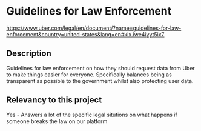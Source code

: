 # Guidelines for Law Enforcement

https://www.uber.com/legal/en/document/?name=guidelines-for-law-enforcement&country=united-states&lang=en#kix.iwe4iyyt5ix7

## Description

Guidelines for law enforcement on how they should request data from Uber to make things easier for everyone. Specifically balances being as transparent as possible to the government whilst also protecting user data.

## Relevancy to this project

Yes - Answers a lot of the specific legal situtions on what happens if someone breaks the law on our platform
